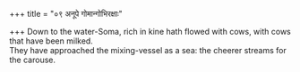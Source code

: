 +++
title = "०९ अनूपे गोमान्गोभिरक्षाः"

+++
Down to the water-Soma, rich in kine hath flowed with cows, with cows that have been milked.  
     They have approached the mixing-vessel as a sea: the cheerer streams for the carouse.